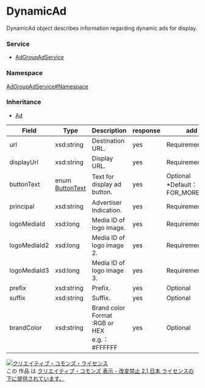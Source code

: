 

# DynamicAd

DynamicAd object describes information regarding dynamic ads for display.

### Service

+ [AdGroupAdService](../../services/AdGroupAdService.md)

### Namespace

[AdGroupAdService#Namespace](../../services/AdGroupAdService.md#namespace)

### Inheritance

+ [Ad](./Ad.md)

| Field | Type | Description | response | add | set | remove |
| ----- | ---- | ----------- | -------- | --------- | --------- | --------- |
| url | xsd:string | Destination URL. | yes | Requirement | Optional | Ignore | |
| displayUrl | xsd:string | Display URL. | yes | Requirement | Optional | Ignore | |
| buttonText | enum [ButtonText](./ButtonText.md) | Text for display ad button. | yes | Optional<br/>*Default：FOR_MORE_INFO | Optional | Ignore | |
| principal | xsd:string | Advertiser Indication. | yes | Requirement | Optional | Ignore | |
| logoMediaId | xsd:long | Media ID of logo image. | yes | Requirement | Optional | Ignore | |
| logoMediaId2 | xsd:long | Media ID of logo image 2. | yes | Requirement | Optional | Ignore | |
| logoMediaId3 | xsd:long | Media ID of logo image 3. | yes | Requirement | Optional | Ignore | |
| prefix | xsd:string | Prefix. | yes | Optional | Optional | Ignore | |
| suffix | xsd:string | Suffix.  | yes | Optional | Optional | Ignore | |
| brandColor | xsd:string | Brand color<br/>Format :RGB or HEX<br/>e.g.：#FFFFFF | yes | Optional | Optional | Ignore | |

<a rel="license" href="http://creativecommons.org/licenses/by-nd/2.1/jp/"><img alt="クリエイティブ・コモンズ・ライセンス" style="border-width:0" src="https://i.creativecommons.org/l/by-nd/2.1/jp/88x31.png" /></a><br />この 作品 は <a rel="license" href="http://creativecommons.org/licenses/by-nd/2.1/jp/">クリエイティブ・コモンズ 表示 - 改変禁止 2.1 日本 ライセンスの下に提供されています。</a>
